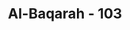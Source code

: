 ---
title: "Al-Baqarah - 103"
no: 103
arabic_no: ١٠٣
ayah: وَلَوْ اَنَّهُمْ اٰمَنُوْا وَاتَّقَوْا لَمَثُوْبَةٌ مِّنْ عِنْدِ اللّٰهِ خَيْرٌ ۗ  لَوْ كَانُوْا يَعْلَمُوْنَ ࣖ
translation: "Dan jika mereka beriman dan bertakwa, pahala dari Allah pasti lebih baik, sekiranya mereka tahu."
tafsir: "Allah swt menerangkan bahwa jika orang-orang Yahudi percaya kepada Kitab mereka dan bertakwa, tentulah mereka akan mendapat pahala yang besar. Selanjutnya Allah menerangkan bahwa mereka itu dalam setiap perbuatan dan kepercayaan tidak didasarkan pada ilmu pengetahuan yang benar, karena kalau mereka mendasarkan kepercayaan dan perbuatannya itu pada ilmu pengetahuan, tentulah mereka percaya pada Nabi Muhammad saw, dan mengikutinya, dan tentulah mereka tergolong pada orang-orang yang berbahagia. Tetapi kenyataannya mereka itu hanya mengikuti dugaan dan bertaklid semata. Sebenarnya di antara perbuatan mereka yang keterlaluan ialah mereka menyalahi isi kitab Taurat itu, dan mereka bergerak di bawah kekuasaan hawa nafsu dan kemauan mereka, sehingga mereka jatuh dalam kesesatan."
---